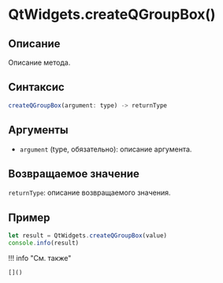 # QtWidgets.createQGroupBox()

## Описание
Описание метода.

## Синтаксис
```javascript
createQGroupBox(argument: type) -> returnType
```

## Аргументы
- `argument` (type, обязательно): описание аргумента.

## Возвращаемое значение
`returnType`: описание возвращаемого значения.

## Пример
```javascript linenums="1"
let result = QtWidgets.createQGroupBox(value)
console.info(result)
```

!!! info "См. также"

    []()

